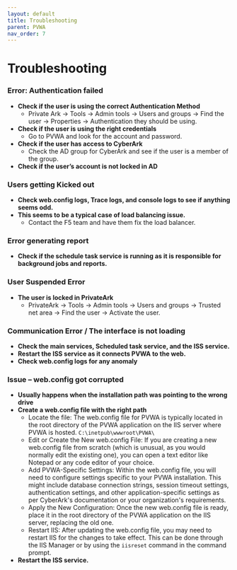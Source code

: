 ```yaml
---
layout: default
title: Troubleshooting
parent: PVWA
nav_order: 7
---
```

# Troubleshooting

### Error: Authentication failed

- **Check if the user is using the correct Authentication Method**
  - Private Ark -> Tools -> Admin tools -> Users and groups -> Find the user -> Properties -> Authentication they should be using.
- **Check if the user is using the right credentials**
  - Go to PVWA and look for the account and password.
- **Check if the user has access to CyberArk**
  - Check the AD group for CyberArk and see if the user is a member of the group.
- **Check if the user’s account is not locked in AD**

### Users getting Kicked out

- **Check web.config logs, Trace logs, and console logs to see if anything seems odd.**
- **This seems to be a typical case of load balancing issue.**
  - Contact the F5 team and have them fix the load balancer.

### Error generating report

- **Check if the schedule task service is running as it is responsible for background jobs and reports.**

### User Suspended Error

- **The user is locked in PrivateArk**
  - PrivateArk -> Tools -> Admin tools -> Users and groups -> Trusted net area -> Find the user -> Activate the user.

### Communication Error / The interface is not loading

- **Check the main services, Scheduled task service, and the ISS service.**
- **Restart the ISS service as it connects PVWA to the web.**
- **Check web.config logs for any anomaly**

### Issue – web.config got corrupted

- **Usually happens when the installation path was pointing to the wrong drive**
- **Create a web.config file with the right path**
  - Locate the file: The web.config file for PVWA is typically located in the root directory of the PVWA application on the IIS server where PVWA is hosted. `C:\inetpub\wwwroot\PVWA\`
  - Edit or Create the New web.config File: If you are creating a new web.config file from scratch (which is unusual, as you would normally edit the existing one), you can open a text editor like Notepad or any code editor of your choice.
  - Add PVWA-Specific Settings: Within the web.config file, you will need to configure settings specific to your PVWA installation. This might include database connection strings, session timeout settings, authentication settings, and other application-specific settings as per CyberArk's documentation or your organization's requirements.
  - Apply the New Configuration: Once the new web.config file is ready, place it in the root directory of the PVWA application on the IIS server, replacing the old one.
  - Restart IIS: After updating the web.config file, you may need to restart IIS for the changes to take effect. This can be done through the IIS Manager or by using the `iisreset` command in the command prompt.
- **Restart the ISS service.**
